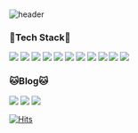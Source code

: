 ### 
![header](https://capsule-render.vercel.app/api?type=waving&color=auto&height=300&section=header&text=Keep%20Studying&fontSize=90)

### 🐶Tech Stack🐶

<div style='d-flex'>
<img src="https://img.shields.io/badge/HTML5-E34F26?style=flat-square&logo=HTML5&logoColor=black"/>
<img src="https://img.shields.io/badge/CSS3-1572B6?style=flat-square&logo=CSS3&logoColor=black"/>
<img src="https://img.shields.io/badge/JavaScript-F7DF1E?style=flat-square&logo=Javascript&logoColor=black"/>
<img src="https://img.shields.io/badge/ES6-F7DF1E?style=flat-square&logo=Javascript&logoColor=black"/>
<img src="https://img.shields.io/badge/Babel-F9DC3E?style=flat-square&logo=Babel&logoColor=black"/>
<img src="https://img.shields.io/badge/Webpack-8DD6F9?style=flat-square&logo=Webpack&logoColor=black"/>
<img src="https://img.shields.io/badge/React-61DAFB?style=flat-square&logo=React&logoColor=black"/>
<img src="https://img.shields.io/badge/Redux-764ABC?style=flat-square&logo=Redux&logoColor=black"/>
<img src="https://img.shields.io/badge/ReduxSaga-999999?style=flat-square&logo=Redux-Saga&logoColor=black"/>
<img src="https://img.shields.io/badge/MySQL-4479A1?style=flat-square&logo=MySQL&logoColor=black"/>
<img src="https://img.shields.io/badge/Docker-2496ED?style=flat-square&logo=Docker&logoColor=black"/>
</div>

### 🐱Blog🐱
<a href="https://sincere-waltz-ff3.notion.site/DUDUCHI-s-Portfolio-66f5fff72934454baf02016420bcf100" target="_blank"><img src="https://camo.githubusercontent.com/20aa9a5204a3131643e260bf26b2d4656297e5a04b8a8c332947e54697f040a1/68747470733a2f2f696d672e736869656c64732e696f2f62616467652f506f7274666f6c696f2d3232323232323f7374796c653d666c61742d737175617265266c6f676f3d476974487562205061676573266c6f676f436f6c6f723d7768697465"/></a>
<a href="https://blog.naver.com/dlgmlrb7736" target="_blank"><img src="https://img.shields.io/badge/Naver(OLD)-03C75A?style=flat-square&logo=Naver&logoColor=black"/></a>
<a href="https://flex-developer.tistory.com" target="_blank"><img src="https://github-readme-tistory-card.vercel.app/api/badge?name=Tistory&theme=default)](https://github.com/loosie/github-readme-tistory-card"/></a>

[![Hits](https://hits.seeyoufarm.com/api/count/incr/badge.svg?url=https%3A%2F%2Fgithub.com%2Fduduchi&count_bg=%2379C83D&title_bg=%23555555&icon=&icon_color=%23F1F1F1&title=hits&edge_flat=false)](https://hits.seeyoufarm.com)

